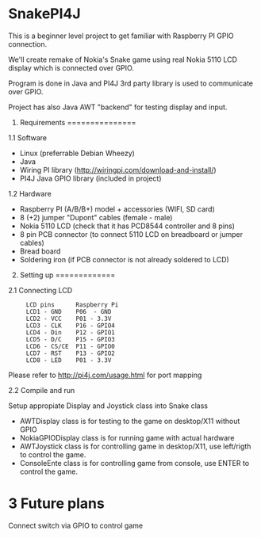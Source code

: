 SnakePI4J
=========
This is a beginner level project to get familiar with Raspberry PI GPIO connection.

We'll create remake of Nokia's Snake game using real Nokia 5110 LCD display which
is connected over GPIO. 

Program is done in Java and PI4J 3rd party library is used to communicate over GPIO.

Project has also Java AWT "backend" for testing display and input.

1. Requirements
===============

1.1 Software
  
  - Linux (preferrable Debian Wheezy)
  - Java 
  - Wiring PI library (http://wiringpi.com/download-and-install/)
  - PI4J Java GPIO library (included in project)
  
1.2 Hardware
  
  - Raspberry PI (A/B/B+) model + accessories (WIFI, SD card)
  - 8 (+2) jumper "Dupont" cables (female - male)
  - Nokia 5110 LCD (check that it has PCD8544 controller and 8 pins)
  - 8 pin PCB connector (to connect 5110 LCD on breadboard or jumper cables)
  - Bread board
  - Soldering iron (if PCB connector is not already soldered to LCD)
  
2. Setting up
=============

2.1 Connecting LCD

		 LCD pins      Raspberry Pi
		 LCD1 - GND    P06  - GND
		 LCD2 - VCC    P01 - 3.3V
		 LCD3 - CLK    P16 - GPIO4
		 LCD4 - Din    P12 - GPIO1
		 LCD5 - D/C    P15 - GPIO3
		 LCD6 - CS/CE  P11 - GPIO0
		 LCD7 - RST    P13 - GPIO2
		 LCD8 - LED    P01 - 3.3V 
		 
  Please refer to http://pi4j.com/usage.html for port mapping
		 
2.2 Compile and run

  Setup appropiate Display and Joystick class into Snake class
  
  - AWTDisplay class is for testing to the game on desktop/X11 without GPIO
  - NokiaGPIODisplay class is for running game with actual hardware
  - AWTJoystick class is for controlling game in desktop/X11, use left/rigth to control the game.
  - ConsoleEnte class is for controlling game from console, use ENTER to control the game.
  
3 Future plans
==============

  Connect switch via GPIO to control game





